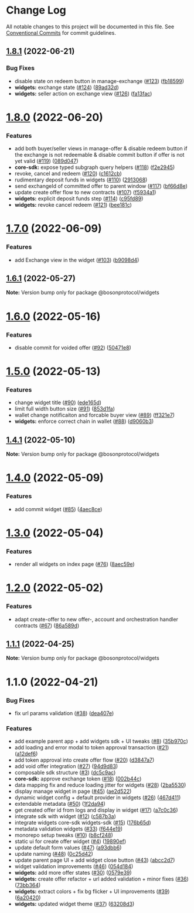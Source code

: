 # Change Log

All notable changes to this project will be documented in this file.
See [Conventional Commits](https://conventionalcommits.org) for commit guidelines.

## [1.8.1](https://github.com/bosonprotocol/core-components/compare/@bosonprotocol/widgets@1.8.0...@bosonprotocol/widgets@1.8.1) (2022-06-21)

### Bug Fixes

* disable state on redeem button in manage-exchange ([#123](https://github.com/bosonprotocol/core-components/issues/123)) ([fb18599](https://github.com/bosonprotocol/core-components/commit/fb185998cd02fd959fbaebc25988d7f7a3ddfe6c))
* **widgets:** exchange state ([#124](https://github.com/bosonprotocol/core-components/issues/124)) ([89ad32d](https://github.com/bosonprotocol/core-components/commit/89ad32dcee0415b5619e9e4e1bda4d6248ca3215))
* **widgets:** seller action on exchange view ([#126](https://github.com/bosonprotocol/core-components/issues/126)) ([fa13fac](https://github.com/bosonprotocol/core-components/commit/fa13face5f9c98e935f56d8ddcec1d8dffd5420f))

# [1.8.0](https://github.com/bosonprotocol/core-components/compare/@bosonprotocol/widgets@1.7.0...@bosonprotocol/widgets@1.8.0) (2022-06-20)

### Features

* add both buyer/seller views in manage-offer & disable redeem button if the exchange is not redeemable & disable commit button if offer is not yet valid ([#119](https://github.com/bosonprotocol/core-components/issues/119)) ([089d047](https://github.com/bosonprotocol/core-components/commit/089d047d1a2440fcd75c278aa211c5cc7e90671a))
* **core-sdk:** expose typed subgraph query helpers ([#118](https://github.com/bosonprotocol/core-components/issues/118)) ([f2e2945](https://github.com/bosonprotocol/core-components/commit/f2e294589c27d51528b98090a89f3d532f862723))
* revoke, cancel and redeem ([#120](https://github.com/bosonprotocol/core-components/issues/120)) ([c1612cb](https://github.com/bosonprotocol/core-components/commit/c1612cb7eb27f3a1071b8414d4e6f16d7a03f062))
* rudimentary deposit funds in widgets ([#110](https://github.com/bosonprotocol/core-components/issues/110)) ([2913068](https://github.com/bosonprotocol/core-components/commit/2913068026c0f8875485ed1c07cfbafd691c4e55))
* send exchangeId of committed offer to parent window ([#117](https://github.com/bosonprotocol/core-components/issues/117)) ([bf66d8e](https://github.com/bosonprotocol/core-components/commit/bf66d8e0355935cdc46be0e4fa4063df2f0ab847))
* update create offer flow to new contracts ([#107](https://github.com/bosonprotocol/core-components/issues/107)) ([f5934a1](https://github.com/bosonprotocol/core-components/commit/f5934a18968d2a70fe0a3a3ffdf08cb785d1f63e))
* **widgets:** explicit deposit funds step ([#114](https://github.com/bosonprotocol/core-components/issues/114)) ([c95fd89](https://github.com/bosonprotocol/core-components/commit/c95fd893a4aa86569ce621b03f80af7db58eecc2))
* **widgets:** revoke cancel redeem ([#121](https://github.com/bosonprotocol/core-components/issues/121)) ([bee181c](https://github.com/bosonprotocol/core-components/commit/bee181c4bff15c9b4bf2e642c4faa14c7dc15d06))

# [1.7.0](https://github.com/bosonprotocol/core-components/compare/@bosonprotocol/widgets@1.6.1...@bosonprotocol/widgets@1.7.0) (2022-06-09)

### Features

* add Exchange view in the widget ([#103](https://github.com/bosonprotocol/core-components/issues/103)) ([b9098d4](https://github.com/bosonprotocol/core-components/commit/b9098d40e1a8955f960c1cfa3014b2ebad226650))

## [1.6.1](https://github.com/bosonprotocol/core-components/compare/@bosonprotocol/widgets@1.6.0...@bosonprotocol/widgets@1.6.1) (2022-05-27)

**Note:** Version bump only for package @bosonprotocol/widgets

# [1.6.0](https://github.com/bosonprotocol/core-components/compare/@bosonprotocol/widgets@1.5.0...@bosonprotocol/widgets@1.6.0) (2022-05-16)

### Features

* disable commit for voided offer ([#92](https://github.com/bosonprotocol/core-components/issues/92)) ([50471e8](https://github.com/bosonprotocol/core-components/commit/50471e8ab6c0fa4b5243d03e0c040bdebc8128b6))

# [1.5.0](https://github.com/bosonprotocol/core-components/compare/@bosonprotocol/widgets@1.4.1...@bosonprotocol/widgets@1.5.0) (2022-05-13)

### Features

* change widget title ([#90](https://github.com/bosonprotocol/core-components/issues/90)) ([ede165d](https://github.com/bosonprotocol/core-components/commit/ede165db19aa0a3faefee3205dc007338f9bd71e))
* limit full width button size ([#91](https://github.com/bosonprotocol/core-components/issues/91)) ([853d1fa](https://github.com/bosonprotocol/core-components/commit/853d1fa08966c1a46cbb308b749e5acc204f824d))
* wallet change notificaiton and forcable buyer view ([#89](https://github.com/bosonprotocol/core-components/issues/89)) ([ff321e7](https://github.com/bosonprotocol/core-components/commit/ff321e7cc82406906dac8fa531c41a1263c9696c))
* **widgets:** enforce correct chain in wallet ([#88](https://github.com/bosonprotocol/core-components/issues/88)) ([d9060b3](https://github.com/bosonprotocol/core-components/commit/d9060b3c361ab168b0f7b4c319e03f322ebc6bab))

## [1.4.1](https://github.com/bosonprotocol/core-components/compare/@bosonprotocol/widgets@1.4.0...@bosonprotocol/widgets@1.4.1) (2022-05-10)

**Note:** Version bump only for package @bosonprotocol/widgets

# [1.4.0](https://github.com/bosonprotocol/core-components/compare/@bosonprotocol/widgets@1.3.0...@bosonprotocol/widgets@1.4.0) (2022-05-09)

### Features

* add commit widget ([#85](https://github.com/bosonprotocol/core-components/issues/85)) ([4aec8ce](https://github.com/bosonprotocol/core-components/commit/4aec8cec60d07588f356da0997ec4414f22a5b55))

# [1.3.0](https://github.com/bosonprotocol/core-components/compare/@bosonprotocol/widgets@1.2.0...@bosonprotocol/widgets@1.3.0) (2022-05-04)

### Features

* render all widgets on index page ([#76](https://github.com/bosonprotocol/core-components/issues/76)) ([8aec59e](https://github.com/bosonprotocol/core-components/commit/8aec59eb0c763ece116a00b083d9283dcceaab8e))

# [1.2.0](https://github.com/bosonprotocol/core-components/compare/@bosonprotocol/widgets@1.1.1...@bosonprotocol/widgets@1.2.0) (2022-05-02)

### Features

* adapt create-offer to new offer-, account and orchestration handler contracts ([#67](https://github.com/bosonprotocol/core-components/issues/67)) ([86a589d](https://github.com/bosonprotocol/core-components/commit/86a589d69c65f178bf86f062f7ad77f3bfe33cad))

## [1.1.1](https://github.com/bosonprotocol/core-components/compare/@bosonprotocol/widgets@1.1.0...@bosonprotocol/widgets@1.1.1) (2022-04-25)

**Note:** Version bump only for package @bosonprotocol/widgets

# 1.1.0 (2022-04-21)

### Bug Fixes

* fix url params validation  ([#38](https://github.com/bosonprotocol/core-components/issues/38)) ([dea407e](https://github.com/bosonprotocol/core-components/commit/dea407ef65fa4c7bb3cf2479f2d41486a12cc68b))

### Features

* add example parent app + add widgets sdk + UI tweaks  ([#8](https://github.com/bosonprotocol/core-components/issues/8)) ([35b970c](https://github.com/bosonprotocol/core-components/commit/35b970cda4c73ba7d855d4538181fbbd34ad0e13))
* add loading and error modal to token approval transaction ([#21](https://github.com/bosonprotocol/core-components/issues/21)) ([a12def6](https://github.com/bosonprotocol/core-components/commit/a12def6e7bad5e76c6a2efc059943a6d2c3dea8b))
* add token approval into create offer flow ([#20](https://github.com/bosonprotocol/core-components/issues/20)) ([d3847a7](https://github.com/bosonprotocol/core-components/commit/d3847a703870f0bd686f4d5b5b0d141276ff4c85))
* add void offer integration ([#27](https://github.com/bosonprotocol/core-components/issues/27)) ([94d9d83](https://github.com/bosonprotocol/core-components/commit/94d9d83d7dca351277293a3b027ff95b417b7cc9))
* composable sdk structure ([#3](https://github.com/bosonprotocol/core-components/issues/3)) ([dc5c9ac](https://github.com/bosonprotocol/core-components/commit/dc5c9acfbffc319cd1bf3eb37a9012a0dcf21230))
* **core-sdk:** approve exchange token ([#18](https://github.com/bosonprotocol/core-components/issues/18)) ([002b44c](https://github.com/bosonprotocol/core-components/commit/002b44c4f46b0ef9ae36647a4fad78e07a98dfee))
* data mapping fix and reduce loading jitter for widgets ([#28](https://github.com/bosonprotocol/core-components/issues/28)) ([2ba5530](https://github.com/bosonprotocol/core-components/commit/2ba5530c4dd67db11cf71930b51250b3f43758cf))
* display manage widget in page ([#45](https://github.com/bosonprotocol/core-components/issues/45)) ([ae2d522](https://github.com/bosonprotocol/core-components/commit/ae2d5228fd0ed7ed4399d9cd90bf45157f62a9d0))
* dynamic widget config + default provider in widgets ([#26](https://github.com/bosonprotocol/core-components/issues/26)) ([467d411](https://github.com/bosonprotocol/core-components/commit/467d411113f53069953673a5707c52baef0582e5))
* extendable metadata ([#50](https://github.com/bosonprotocol/core-components/issues/50)) ([1f2da94](https://github.com/bosonprotocol/core-components/commit/1f2da941381104e32e6620d8d97808d2fabedc98))
* get created offer id from logs and display in widget ([#17](https://github.com/bosonprotocol/core-components/issues/17)) ([a7c0c36](https://github.com/bosonprotocol/core-components/commit/a7c0c36aae98b08a2a97eac5d9dd1f9c452bbcb3))
* integrate sdk with widget ([#12](https://github.com/bosonprotocol/core-components/issues/12)) ([c587b3a](https://github.com/bosonprotocol/core-components/commit/c587b3aa74bad738240015bd405e01fcd40b4af9))
* integrate widgets core-sdk widgets-sdk ([#15](https://github.com/bosonprotocol/core-components/issues/15)) ([176b65d](https://github.com/bosonprotocol/core-components/commit/176b65d1a8a723567cadde2403ff45547a19cc0d))
* metadata validation widgets ([#33](https://github.com/bosonprotocol/core-components/issues/33)) ([f644e19](https://github.com/bosonprotocol/core-components/commit/f644e19f84342ceeff208997d5e6ba755063f2e9))
* monorepo setup tweaks ([#10](https://github.com/bosonprotocol/core-components/issues/10)) ([b8cf248](https://github.com/bosonprotocol/core-components/commit/b8cf2481a684b7d0917c31478cad06354454115d))
* static ui for create offer widget ([#4](https://github.com/bosonprotocol/core-components/issues/4)) ([19890ef](https://github.com/bosonprotocol/core-components/commit/19890ef931868c923f5335905bfbec17976b759b))
* update default form values ([#47](https://github.com/bosonprotocol/core-components/issues/47)) ([a93dbb6](https://github.com/bosonprotocol/core-components/commit/a93dbb6a18625e8d0499980714febcd3b904e7ff))
* update naming ([#48](https://github.com/bosonprotocol/core-components/issues/48)) ([0c25d42](https://github.com/bosonprotocol/core-components/commit/0c25d42aaf4acf80b3b74a80614b53a43915205f))
* update parent page UI + add widget close button ([#43](https://github.com/bosonprotocol/core-components/issues/43)) ([abcc2d7](https://github.com/bosonprotocol/core-components/commit/abcc2d7e9f4430097546686c939d79f077166ccc))
* widget validation improvements ([#46](https://github.com/bosonprotocol/core-components/issues/46)) ([054d184](https://github.com/bosonprotocol/core-components/commit/054d1848d83a1703f3ccd36e6caaad7850a0257f))
* **widgets:** add more offer states ([#30](https://github.com/bosonprotocol/core-components/issues/30)) ([0579e39](https://github.com/bosonprotocol/core-components/commit/0579e39134eedebd36373014fec7893d23582bc9))
* **widgets:** create offer refactor + url added validation + minor fixes     ([#36](https://github.com/bosonprotocol/core-components/issues/36)) ([73bb364](https://github.com/bosonprotocol/core-components/commit/73bb36472b220742de84f17f7f50739955ef4732))
* **widgets:** extract colors + fix bg flicker + UI improvements ([#39](https://github.com/bosonprotocol/core-components/issues/39)) ([6a20420](https://github.com/bosonprotocol/core-components/commit/6a20420083947f8b2fe59a7ada7e01c743b6c352))
* **widgets:** updated widget theme ([#37](https://github.com/bosonprotocol/core-components/issues/37)) ([63208d3](https://github.com/bosonprotocol/core-components/commit/63208d34d3d776bcbcca280dd54b1199a983bdf2))
